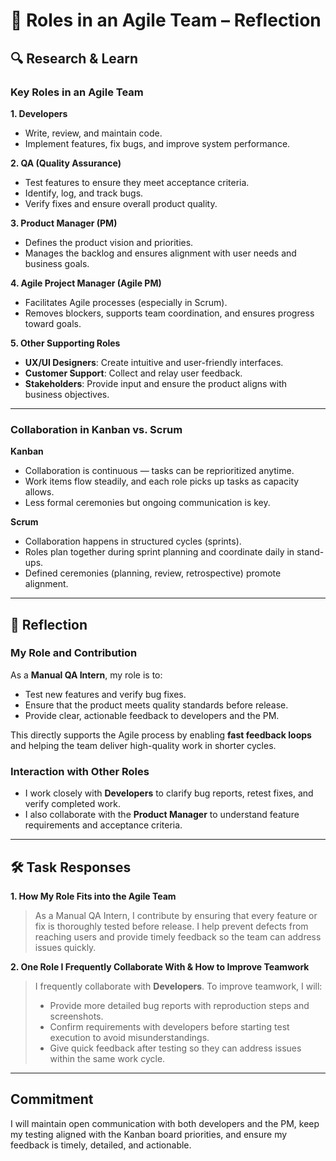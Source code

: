 # 👥 Roles in an Agile Team – Reflection

## 🔍 Research & Learn

### Key Roles in an Agile Team

**1. Developers**

- Write, review, and maintain code.
- Implement features, fix bugs, and improve system performance.

**2. QA (Quality Assurance)**

- Test features to ensure they meet acceptance criteria.
- Identify, log, and track bugs.
- Verify fixes and ensure overall product quality.

**3. Product Manager (PM)**

- Defines the product vision and priorities.
- Manages the backlog and ensures alignment with user needs and business goals.

**4. Agile Project Manager (Agile PM)**

- Facilitates Agile processes (especially in Scrum).
- Removes blockers, supports team coordination, and ensures progress toward goals.

**5. Other Supporting Roles**

- **UX/UI Designers**: Create intuitive and user-friendly interfaces.
- **Customer Support**: Collect and relay user feedback.
- **Stakeholders**: Provide input and ensure the product aligns with business objectives.

---

### Collaboration in Kanban vs. Scrum

**Kanban**

- Collaboration is continuous — tasks can be reprioritized anytime.
- Work items flow steadily, and each role picks up tasks as capacity allows.
- Less formal ceremonies but ongoing communication is key.

**Scrum**

- Collaboration happens in structured cycles (sprints).
- Roles plan together during sprint planning and coordinate daily in stand-ups.
- Defined ceremonies (planning, review, retrospective) promote alignment.

---

## 📝 Reflection

### My Role and Contribution

As a **Manual QA Intern**, my role is to:

- Test new features and verify bug fixes.
- Ensure that the product meets quality standards before release.
- Provide clear, actionable feedback to developers and the PM.

This directly supports the Agile process by enabling **fast feedback loops** and helping the team deliver high-quality work in shorter cycles.

### Interaction with Other Roles

- I work closely with **Developers** to clarify bug reports, retest fixes, and verify completed work.
- I also collaborate with the **Product Manager** to understand feature requirements and acceptance criteria.

---

## 🛠️ Task Responses

**1. How My Role Fits into the Agile Team**

> As a Manual QA Intern, I contribute by ensuring that every feature or fix is thoroughly tested before release. I help prevent defects from reaching users and provide timely feedback so the team can address issues quickly.

**2. One Role I Frequently Collaborate With & How to Improve Teamwork**

> I frequently collaborate with **Developers**. To improve teamwork, I will:
>
> - Provide more detailed bug reports with reproduction steps and screenshots.
> - Confirm requirements with developers before starting test execution to avoid misunderstandings.
> - Give quick feedback after testing so they can address issues within the same work cycle.

---

## Commitment

I will maintain open communication with both developers and the PM, keep my testing aligned with the Kanban board priorities, and ensure my feedback is timely, detailed, and actionable.
